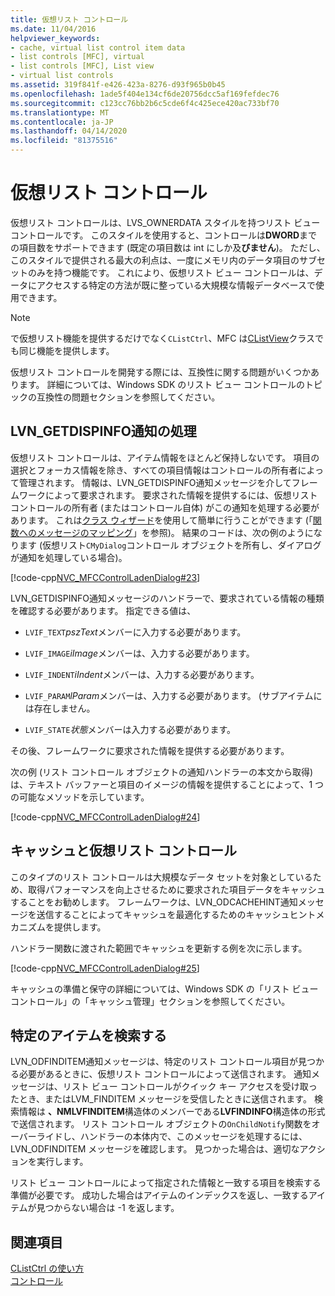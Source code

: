 ```yaml
---
title: 仮想リスト コントロール
ms.date: 11/04/2016
helpviewer_keywords:
- cache, virtual list control item data
- list controls [MFC], virtual
- list controls [MFC], List view
- virtual list controls
ms.assetid: 319f841f-e426-423a-8276-d93f965b0b45
ms.openlocfilehash: 1ade5f404e134cf6de20756dcc5af169fefdec76
ms.sourcegitcommit: c123cc76bb2b6c5cde6f4c425ece420ac733bf70
ms.translationtype: MT
ms.contentlocale: ja-JP
ms.lasthandoff: 04/14/2020
ms.locfileid: "81375516"
---
```

# <a name="virtual-list-controls"></a>仮想リスト コントロール

仮想リスト コントロールは、LVS_OWNERDATA スタイルを持つリスト ビュー コントロールです。 このスタイルを使用すると、コントロールは**DWORD**までの項目数をサポートできます (既定の項目数は int にしか及**びません**)。 ただし、このスタイルで提供される最大の利点は、一度にメモリ内のデータ項目のサブセットのみを持つ機能です。 これにより、仮想リスト ビュー コントロールは、データにアクセスする特定の方法が既に整っている大規模な情報データベースで使用できます。

> [!NOTE]
> で仮想リスト機能を提供するだけでなく`CListCtrl`、MFC は[CListView](../mfc/reference/clistview-class.md)クラスでも同じ機能を提供します。

仮想リスト コントロールを開発する際には、互換性に関する問題がいくつかあります。 詳細については、Windows SDK のリスト ビュー コントロールのトピックの互換性の問題セクションを参照してください。

## <a name="handling-the-lvn_getdispinfo-notification"></a>LVN_GETDISPINFO通知の処理

仮想リスト コントロールは、アイテム情報をほとんど保持しないです。 項目の選択とフォーカス情報を除き、すべての項目情報はコントロールの所有者によって管理されます。 情報は、LVN_GETDISPINFO通知メッセージを介してフレームワークによって要求されます。 要求された情報を提供するには、仮想リスト コントロールの所有者 (またはコントロール自体) がこの通知を処理する必要があります。 これは[クラス ウィザード](reference/mfc-class-wizard.md)を使用して簡単に行うことができます (「[関数へのメッセージのマッピング](../mfc/reference/mapping-messages-to-functions.md)」を参照)。 結果のコードは、次の例のようになります (仮想リスト`CMyDialog`コントロール オブジェクトを所有し、ダイアログが通知を処理している場合)。

[!code-cpp[NVC_MFCControlLadenDialog#23](../mfc/codesnippet/cpp/virtual-list-controls_1.cpp)]

LVN_GETDISPINFO通知メッセージのハンドラーで、要求されている情報の種類を確認する必要があります。 指定できる値は、

- `LVIF_TEXT`*pszText*メンバーに入力する必要があります。

- `LVIF_IMAGE`*iImage*メンバーは、入力する必要があります。

- `LVIF_INDENT`*iIndent*メンバーは、入力する必要があります。

- `LVIF_PARAM`*lParam*メンバーは、入力する必要があります。 (サブアイテムには存在しません。

- `LVIF_STATE`*状態*メンバーは入力する必要があります。

その後、フレームワークに要求された情報を提供する必要があります。

次の例 (リスト コントロール オブジェクトの通知ハンドラーの本文から取得) は、テキスト バッファーと項目のイメージの情報を提供することによって、1 つの可能なメソッドを示しています。

[!code-cpp[NVC_MFCControlLadenDialog#24](../mfc/codesnippet/cpp/virtual-list-controls_2.cpp)]

## <a name="caching-and-virtual-list-controls"></a>キャッシュと仮想リスト コントロール

このタイプのリスト コントロールは大規模なデータ セットを対象としているため、取得パフォーマンスを向上させるために要求された項目データをキャッシュすることをお勧めします。 フレームワークは、LVN_ODCACHEHINT通知メッセージを送信することによってキャッシュを最適化するためのキャッシュヒントメカニズムを提供します。

ハンドラー関数に渡された範囲でキャッシュを更新する例を次に示します。

[!code-cpp[NVC_MFCControlLadenDialog#25](../mfc/codesnippet/cpp/virtual-list-controls_3.cpp)]

キャッシュの準備と保守の詳細については、Windows SDK の「リスト ビュー コントロール」の「キャッシュ管理」セクションを参照してください。

## <a name="finding-specific-items"></a>特定のアイテムを検索する

LVN_ODFINDITEM通知メッセージは、特定のリスト コントロール項目が見つかる必要があるときに、仮想リスト コントロールによって送信されます。 通知メッセージは、リスト ビュー コントロールがクイック キー アクセスを受け取ったとき、またはLVM_FINDITEM メッセージを受信したときに送信されます。 検索情報は **、NMLVFINDITEM**構造体のメンバーである**LVFINDINFO**構造体の形式で送信されます。 リスト コントロール オブジェクトの`OnChildNotify`関数をオーバーライドし、ハンドラーの本体内で、このメッセージを処理するには、LVN_ODFINDITEM メッセージを確認します。 見つかった場合は、適切なアクションを実行します。

リスト ビュー コントロールによって指定された情報と一致する項目を検索する準備が必要です。 成功した場合はアイテムのインデックスを返し、一致するアイテムが見つからない場合は -1 を返します。

## <a name="see-also"></a>関連項目

[CListCtrl の使い方](../mfc/using-clistctrl.md)<br/>
[コントロール](../mfc/controls-mfc.md)
